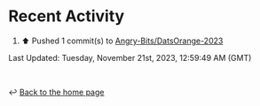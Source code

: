 # Recent Activity

<!--RECENT_ACTIVITY:start-->
1. ⬆️ Pushed 1 commit(s) to [Angry-Bits/DatsOrange-2023](https://github.com/Angry-Bits/DatsOrange-2023)<br>
<!--RECENT_ACTIVITY:end-->

<!--RECENT_ACTIVITY:last_update-->
Last Updated: Tuesday, November 21st, 2023, 12:59:49 AM (GMT)
<!--RECENT_ACTIVITY:last_update_end-->

<br>

↩️ [Back to the home page](/README.md)
